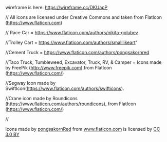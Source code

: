 wireframe is here: https://wireframe.cc/DKUapP




// All icons are licensed under Creative Commons and taken from FlatIcon (https://www.flaticon.com)







// Race Car = https://www.flaticon.com/authors/nikita-golubev

//Trolley Cart = https://www.flaticon.com/authors/smalllikeart"

//Cement Truck = https://www.flaticon.com/authors/pongsakornred

//Taco Truck, Tumbleweed, Excavator, Truck, RV, & Camper = Icons made by FreePik (http://www.freepik.com),from FlatIcon (https://www.flaticon.com/)

//Segway Icon made by SwiftIcon(https://www.flaticon.com/authors/swifticons).

//Crane icon made by Roundicons (https://www.flaticon.com/authors/roundicons), from FlatIcon (https://www.flaticon.com/)

//<div>Icons made by <a href="https://www.flaticon.com/authors/pongsakornred" title="pongsakornRed">pongsakornRed</a> from <a href="https://www.flaticon.com/" title="Flaticon">www.flaticon.com</a> is licensed by <a href="http://creativecommons.org/licenses/by/3.0/" title="Creative Commons BY 3.0" target="_blank">CC 3.0 BY</a></div>
